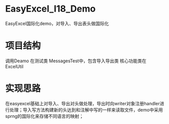 # EasyExcel_I18_Demo
EasyExcel国际化demo，对导入、导出表头做国际化

# 项目结构
调用Deamo 在测试类 MessagesTest中，包含导入导出类
核心功能类在ExcelUtil

# 实现思路
在easyexcel基础上对导入、导出对头做处理，导出时向writer对象注册handler进行处理；导入写方法构建新的头达到和注解中写的一样来读取文件，demo中采用sprng的国际化来存储不同语言的映射；
